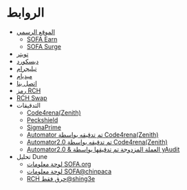 # الروابط

- [الموقع الرسمي](https://sofa.org)
  - [SOFA Earn](https://earn.sofa.org/products)
  - [SOFA Surge](https://surge.sofa.org/products)
- [تويتر](https://x.com/SOFAorgDAO) 
- [ديسكورد](https://discord.gg/sofaorg) 
- [تيليجرام](http://t.me/SOFAorg) 
- [ميديام](https://medium.com/sofaorg)
- [اتصل بنا](mailto:contact@sofa.org)
- [رمز RCH](https://etherscan.io/token/0x57b96d4af698605563a4653d882635da59bf11af)
- [RCH Swap](https://app.uniswap.org/explore/tokens/ethereum/0x57b96d4af698605563a4653d882635da59bf11af)
- التدقيقات
  - [Code4rena(Zenith)](https://github.com/zenith-security/reports/blob/main/reports/Audit%20Report%20-%20Sofa%20%28May%202024%29.pdf)
  - [Peckshield](https://github.com/peckshield/publications/blob/master/audit_reports/PeckShield-Audit-Report-Sofa-v1.0.pdf)
  - [SigmaPrime](https://github.com/sigp/public-audits/blob/master/reports/sofa/review.pdf)
  - [Automator تم تدقيقه بواسطة Code4rena(Zenith)](https://github.com/zenith-security/reports/blob/main/reports/Audit%20Report%20-%20Sofa%20Automator%28Oct%202024%29.pdf)
  - [Automator2.0 تم تدقيقه بواسطة Code4rena(Zenith)](https://github.com/zenith-security/reports/blob/main/reports/Zenith%20Audit%20Report%20-%20Sofa%20Automator%202.0.pdf)
  - [Automator2.0 & العملة المزدوجة تم تدقيقها بواسطة yAudit](https://reports.electisec.com/reports/01-2025-Sofa-Protocol)
- تحليل Dune
  - [لوحة معلومات SOFA.org](https://dune.com/sofaorg/sofaorg-dashboard)
  - [لوحة معلومات SOFA@chinpaca](https://dune.com/chinpaca/sofa-dashboard)
  - [RCH حرق فقط@shing3e](https://dune.com/shing3e/rch-burn-only)